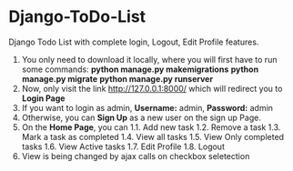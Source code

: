 # Django-ToDo-List
Django Todo List with complete login, Logout, Edit Profile features.
1. You only need to download it locally, where you will first have to run some commands:
  **python manage.py makemigrations**
  **python manage.py migrate**
  **python manage.py runserver**
2. Now, only visit the link http://127.0.0.1:8000/ which will redirect you to **Login Page**
3. If you want to login as admin, **Username:** admin, **Password:** admin
4. Otherwise, you can **Sign Up** as a new user on the sign up Page.
5. On the **Home Page**, you can 
    1.1. Add new task
    1.2. Remove a task
    1.3. Mark a task as completed
    1.4. View all tasks
    1.5. View Only completed tasks
    1.6. View Active tasks
    1.7. Edit Profile 
    1.8. Logout
 6. View is being changed by ajax calls on checkbox seletection
